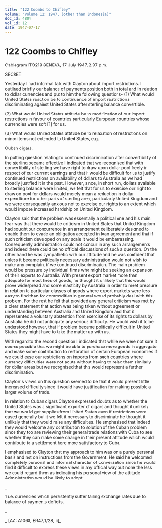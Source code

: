 ```yaml
---
title: "122 Coombs to Chifley"
volume: "Volume 12: 1947, (other than Indonesia)"
doc_id: 4804
vol_id: 12
date: 1947-07-17
---
```


# 122 Coombs to Chifley

Cablegram ITO218 GENEVA, 17 July 1947, 2.37 p.m.

SECRET

Yesterday I had informal talk with Clayton about import restrictions. I outlined briefly our balance of payments position both in total and in relation to dollar currencies and put to him the following questions- (1) What would United States reaction be to continuance of import restrictions discriminating against United States after sterling balance convertible.

(2) What would United States attitude be to modification of our import restrictions in favour of countries particularly European countries whose currencies were soft [1] for us.

(3) What would United States attitude be to relaxation of restrictions on minor items not extended to United States, e.g.

Cuban cigars.

In putting question relating to continued discrimination after convertibility of the sterling became effective I indicated that we recognised that with convertibility of sterling we have right to draw upon dollar pool freely in respect of our current earnings and that it would be difficult for us to justify continued restrictions on availability of dollars to Australia as we had broadly justified it in the past. However, since, in short run, dollars available to sterling balance were limited, we felt that for us to exercise our right to draw on pool for dollars would merely mean a reduction in dollar expenditure for other parts of sterling area, particularly United Kingdom and we were consequently anxious not to exercise our rights to an extent which would impose increased hardship on United Kingdom.

Clayton said that the problem was essentially a political one and his main fear was that there would be criticism in United States that United Kingdom had sought our concurrence in an arrangement deliberately designed to enable them to evade an obligation accepted in loan agreement and that if such criticism developed on any scale it would be embarrassing. Consequently administration could not concur in any such arrangements and indeed there could be no official discussions of such a question. On the other hand he was sympathetic with our attitude and he was confident that unless it became politically necessary administration would not wish to make any complaint if we continued discrimination. The main problem would be pressure by individual firms who might be seeking an expansion of their exports to Australia. With present export market more than adequate for most lines of goods, he thought it unlikely that this would prove widespread and some elasticity by Australia in order to meet pressure in relation to particular classes of goods where export markets were less easy to find than for commodities in general would probably deal with this problem. For the rest he felt that provided any general criticism was met by a clear statement that action was being taken without agreement or understanding between Australia and United Kingdom and that it represented a voluntary abstention from exercise of its rights to dollars by Australia he did not anticipate any serious difficulty. He would wish it to be understood however, that if problem became politically difficult in United States they might have to take the matter up with us.

With regard to the second question I indicated that while we were not sure it seems possible that we might be able to purchase more goods in aggregate and make some contribution to restoration of certain European economies if we could ease our restrictions on imports from such countries where currency difficulties were not acute without having to relax them similarly for dollar areas but we recognised that this would represent a further discrimination.

Clayton's views on this question seemed to be that it would present little increased difficulty since it would have justification for making possible a larger volume of trade.

In relation to Cuban cigars Clayton expressed doubts as to whether the United States was a significant exporter of cigars and thought it unlikely that we would get supplies from United States even if restrictions were eased generally but it we felt it necessary to discriminate he thought it unlikely that they would raise any difficulties. He emphasised that indeed they would welcome any contribution to solution of the Cuban problem since they too are reviewing their general trade relations with Cuba to see whether they can make some change in their present attitude which would contribute to a settlement here more satisfactory to Cuba.

I emphasised to Clayton that my approach to him was on a purely personal basis and not on instructions from the Government. He said he welcomed completely personal and informal character of conversation since he would find it difficult to express these views in any official way but none the less we could regard them as indicating his personal view of the attitude Administration would be likely to adopt.

_

1 i.e. currencies which persistently suffer failing exchange rates due to balance of payments deficits.

_

_ [AA: A1068, ER47/1/28, ii]_
